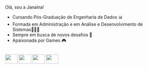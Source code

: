 Olá, sou a Janaína!

* Cursando Pós-Graduação de Engenharia de Dados 📊
* Formada em Administração e em Análise e Desenvolvimento de Sistemas👩🏻‍🎓
* Sempre em busca de novos desafios 🚀
* Apaixonada por Games 🎮


<div style="display: inline_block"><br>
<img aling="center" height="30" width="40" src="https://cdn.jsdelivr.net/gh/devicons/devicon@latest/icons/python/python-original.svg" />
<img aling="center" height="30" width="40" src="https://cdn.jsdelivr.net/gh/devicons/devicon@latest/icons/pandas/pandas-original.svg" />
<img aling="center" height="30" width="40" src="https://cdn.jsdelivr.net/gh/devicons/devicon@latest/icons/azuresqldatabase/azuresqldatabase-original.svg" />
<img aling="center" height="30" width="40" src="https://cdn.jsdelivr.net/gh/devicons/devicon@latest/icons/apachespark/apachespark-original-wordmark.svg" />
</div>

